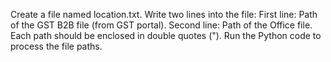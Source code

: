 Create a file named location.txt.
Write two lines into the file:
First line: Path of the GST B2B file (from GST portal).
Second line: Path of the Office file.
Each path should be enclosed in double quotes (").
Run the Python code to process the file paths.
